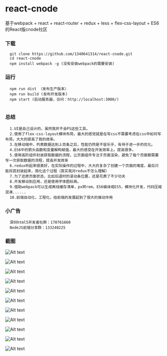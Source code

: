# react-cnode
基于webpack + react + react-router + redux + less + flex-css-layout + ES6 的React版cnode社区

### 下载
```
  git clone https://github.com/1340641314/react-cnode.git
  cd react-cnode
  npm install webpack -g (没有安装webpack的需要安装)
```

### 运行
```
  npm run dist （发布生产版本）  
  npm run build (发布开发版本)
  npm start (启动服务器，访问：http://localhost:3000/)
  
```

### 总结
```
  1.UI是自己设计的，虽然我并不会PS这些工具。
  2.使用了flex-css-layout模块布局，最大的感觉就是在写css不需要考虑在css中如何写布局，大大的提高了我的效率。
  3.在移动端中，列表数据达到上百条之后，性能仍然是不容乐乎，有待于进一步的优化。
  4.ES6中的箭头函数和变量解构赋值，最大的感受在开发效率上。提高很多。
  5.使用高阶组件封装获取数据的流程，让页面组件专注于页面渲染，避免了每个页面都需要写一次获取数据的流程，提高开发效率
  6.redux听起来很美好，在实际操作的过程中，大大的复杂了创建一个页面的难度，最后只能将其封装起来，简化这个过程（其实我对redux不怎么理解）
  7.为了还原页面状态，比如后退时的滚动条位置，还是花费了不少功夫
  8.开发移动到应用，还是使用字体图标爽。
  9.借助webpack可以生成离线缓存清单，px转rem，ES6编译成ES5，模块化开发，代码压缩混淆......
  10.前端自动化，工程化，给前端的发展起到了很大的推动作用
```
### 小广告
```
  深圳html5开发者社群：170761660
  NodeJS前端分享群：133240225
```
### 截图

![Alt text](shot/1.png)

![Alt text](shot/2.png)

![Alt text](shot/3.png)

![Alt text](shot/4.png)

![Alt text](shot/5.png)

![Alt text](shot/6.png)

![Alt text](shot/7.png)

![Alt text](shot/8.png)

![Alt text](shot/9.png)

![Alt text](shot/10.png)

![Alt text](shot/11.png)

